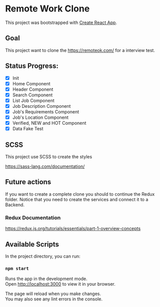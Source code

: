 # Remote Work Clone

This project was bootstrapped with [Create React App](https://github.com/facebook/create-react-app).

## Goal

This project want to clone the https://remoteok.com/ for a interview test.

## Status Progress:
- [x] Init
- [x] Home Component
- [x] Header Component
- [x] Search Component
- [x] List Job Component
- [x] Job Description Component
- [x] Job's Requirements Component
- [x] Job's Location Component
- [x] Verified, NEW and HOT Component
- [x] Data Fake Test

## SCSS

This project use SCSS to create the styles

https://sass-lang.com/documentation/

## Future actions

If you want to create a complete clone you should to continue the Redux folder. Notice that you need to create the services and connect it to a Backend.

### Redux Documentation

https://redux.js.org/tutorials/essentials/part-1-overview-concepts


## Available Scripts

In the project directory, you can run:

### `npm start`

Runs the app in the development mode.\
Open [http://localhost:3000](http://localhost:3000) to view it in your browser.

The page will reload when you make changes.\
You may also see any lint errors in the console.

